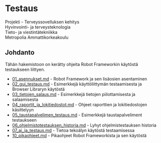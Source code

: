 # Testaus
Projekti - Terveyssovelluksen kehitys<br>
Hyvinvointi- ja terveysteknologia<br>
Tieto- ja viestintätekniikka<br>
Metropolia Ammattikorkeakoulu<br>

## Johdanto
Tähän hakemistoon on kerätty ohjeita Robot Frameworkin käytöstä testaukseen liittyen.

- [01_asennukset.md](./01_asennukset.md) - Robot Framework ja sen lisäosien asentaminen
- [02_gui_testaus.md](./02_gui_testaus.md) - Esimerkkejä käyttöliittymän testaamisesta ja Browser Libraryn käytöstä
- [03_tietojen_salaus.md](03_tietojen_salaus.md) - Esimerkkejä tietojen piilottamisesta ja salaamisesta
- [04_raportit_ja_lokitiedostot.md](./04_raportit_ja_lokitiedostot.md) - Ohjeet raporttien ja lokitiedostojen käsittelyyn
- [05_taustapalvelimen_testaus.md](./05_taustapalvelimen_testaus.md) - Esimerkkejä taustapalveliment testaukseen
- [06_ohjelmistotestauksen_historia.md](./06_ohjelmistotestauksen_historia.md) - Lyhyt ohjelmistestauksen historia
- [07_ai_ja_testaus.md](./07_ai_ja_testaus.md) - Tietoa tekoälyn käytöstä testaamisessa
- [10_pikaohjeet.md](./10_pikaohjeet.md) - Pikaohjeet Robot Frameworkista ja sen käytöstä

